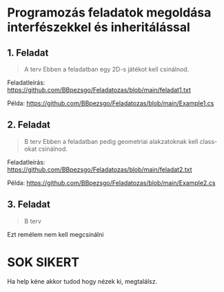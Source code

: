 # Programozás feladatok megoldása interfészekkel és inheritálással

## 1. Feladat
> A terv
Ebben a feladatban egy 2D-s játékot kell csinálnod.

Feladatleírás: https://github.com/BBpezsgo/Feladatozas/blob/main/feladat1.txt

Példa: https://github.com/BBpezsgo/Feladatozas/blob/main/Example1.cs

## 2. Feladat
> B terv
Ebben a feladatban pedig geometriai alakzatoknak kell class-okat csinálnod.

Feladatleírás: https://github.com/BBpezsgo/Feladatozas/blob/main/feladat2.txt

Példa: https://github.com/BBpezsgo/Feladatozas/blob/main/Example2.cs

## 3. Feladat
> B terv

Ezt remélem nem kell megcsinálni

# SOK SIKERT

Ha help kéne akkor tudod hogy nézek ki, megtalálsz.
